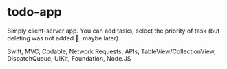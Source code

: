 # todo-app

Simply client-server app. You can add tasks, select the priority of task (but deleting was not added 🥲, maybe later)

Swift, MVC, Codable, Network Requests, APIs, TableView/CollectionView, DispatchQueue, UIKit, Foundation, Node.JS
